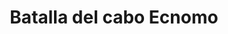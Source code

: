 ﻿---
title: "Batalla del cabo Ecnomo"
permalink: periodes_95.html
layout: periode
dataInici: -256
sidebar: periodes
pares:
  - 0:
    title: "Primera guerra púnica"
    dataInici: "(-264)"
    dataFi: "(-241)"

fills:
jocsPrincipals:
jocsEscenaris:
jocsEpoca:
  - title: "War Galley"
    bggId: 1894
    escenari: "Ecnomus"

jocsEpocaEscenaris:
---
